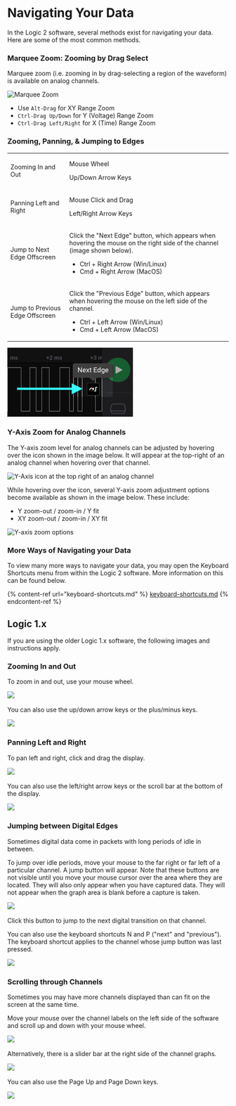 # Navigating Your Data

In the Logic 2 software, several methods exist for navigating your data. Here are some of the most common methods.

### Marquee Zoom: Zooming by Drag Select

Marquee zoom (i.e. zooming in by drag-selecting a region of the waveform) is available on analog channels.

![Marquee Zoom](<../../.gitbook/assets/Screen Shot 2022-06-07 at 4.06.58 PM.png>)

* Use `Alt-Drag` for XY Range Zoom&#x20;
* `Ctrl-Drag Up/Down` for Y (Voltage) Range Zoom
* `Ctrl-Drag Left/Right` for X (Time) Range Zoom

### Zooming, Panning, & Jumping to Edges

|                                 |                                                                                                                                                                                                                    |
| ------------------------------- | ------------------------------------------------------------------------------------------------------------------------------------------------------------------------------------------------------------------ |
| Zooming In and Out              | <p>Mouse Wheel</p><p>Up/Down Arrow Keys</p>                                                                                                                                                                        |
| Panning Left and Right          | <p>Mouse Click and Drag</p><p>Left/Right Arrow Keys</p>                                                                                                                                                            |
| Jump to Next Edge Offscreen     | <p>Click the "Next Edge" button, which appears when hovering the mouse on the right side of the channel (image shown below).</p><ul><li>Ctrl + Right Arrow (Win/Linux)</li><li>Cmd + Right Arrow (MacOS)</li></ul> |
| Jump to Previous Edge Offscreen | <p></p><p>Click the "Previous Edge" button, which appears when hovering the mouse on the left side of the channel.</p><ul><li>Ctrl + Left Arrow (Win/Linux)</li><li>Cmd + Left Arrow (MacOS)</li></ul>             |

!["Next Edge" button](<../../.gitbook/assets/Screen Shot 2021-02-10 at 5.25.27 PM (1) (2).png>)

### Y-Axis Zoom for Analog Channels

The Y-axis zoom level for analog channels can be adjusted by hovering over the icon shown in the image below. It will appear at the top-right of an analog channel when hovering over that channel.

![Y-Axis icon at the top right of an analog channel](../../.gitbook/assets/screen-shot-2021-08-16-at-6.35.06-pm.png)

While hovering over the icon, several Y-axis zoom adjustment options become available as shown in the image below. These include:

* Y zoom-out / zoom-in / Y fit
* XY zoom-out / zoom-in / XY fit

![Y-axis zoom options](../../.gitbook/assets/screen-shot-2021-08-16-at-6.28.50-pm.png)

### More Ways of Navigating your Data

To view many more ways to navigate your data, you may open the Keyboard Shortcuts menu from within the Logic 2 software. More information on this can be found below.

{% content-ref url="keyboard-shortcuts.md" %}
[keyboard-shortcuts.md](keyboard-shortcuts.md)
{% endcontent-ref %}



## Logic 1.x

If you are using the older Logic 1.x software, the following images and instructions apply.

### **Zooming In and Out**

To zoom in and out, use your mouse wheel.

![](https://trello-attachments.s3.amazonaws.com/57215c93d776ced6a7215d8a/249x283/2008f4ef03753ebbe6a282018f06dbe5/scroll\_wheel.png)

You can also use the up/down arrow keys or the plus/minus keys.

![](https://trello-attachments.s3.amazonaws.com/57215c93d776ced6a7215d8a/273x188/a9bac0dbe79f297950035a106b0eefbf/up\_down\_buttons.png)

### **Panning Left and Right**

To pan left and right, click and drag the display.

![](https://trello-attachments.s3.amazonaws.com/57215c93d776ced6a7215d8a/437x341/e0963c9cf75cf6a06be4805850c0f65a/drag\_left\_right.png)

You can also use the left/right arrow keys or the scroll bar at the bottom of the display.

![](https://trello-attachments.s3.amazonaws.com/57215c93d776ced6a7215d8a/273x188/87df6478443d7b156737342fa1a7e6ce/left\_right\_buttons.png)

### **Jumping between Digital Edges**

Sometimes digital data come in packets with long periods of idle in between.

To jump over idle periods, move your mouse to the far right or far left of a particular channel. A jump button will appear. Note that these buttons are not visible until you move your mouse cursor over the area where they are located. They will also only appear when you have captured data. They will not appear when the graph area is blank before a capture is taken.

![](https://trello-attachments.s3.amazonaws.com/57215c93d776ced6a7215d8a/510x151/c1748c9fa5ee0223a5b0782f786abd24/jump\_buttons.png)

Click this button to jump to the next digital transition on that channel.

You can also use the keyboard shortcuts N and P ("next" and "previous"). The keyboard shortcut applies to the channel whose jump button was last pressed.

![](https://trello-attachments.s3.amazonaws.com/57215c93d776ced6a7215d8a/420x295/95f1512239d9b22d4ad60a3471fb36cd/next\_previous\_keys.png)

### **Scrolling through Channels**

Sometimes you may have more channels displayed than can fit on the screen at the same time.

Move your mouse over the channel labels on the left side of the software and scroll up and down with your mouse wheel.

![](https://trello-attachments.s3.amazonaws.com/57215c93d776ced6a7215d8a/582x421/ee64d2010497becae659f47e96c0b106/scroll\_channels.png)

Alternatively, there is a slider bar at the right side of the channel graphs.

![](https://trello-attachments.s3.amazonaws.com/57215c93d776ced6a7215d8a/115x427/447ed7ae2978028dbc08eca2674b4407/slider\_bar.png)

You can also use the Page Up and Page Down keys.

![](https://trello-attachments.s3.amazonaws.com/57215c93d776ced6a7215d8a/413x273/23cfe0e0b5c6d37bcae1cfa2ba411d76/page\_up\_page\_down.png)
